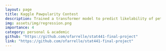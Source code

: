 ```yaml
---
layout: page
title: Kaggle Pawpularity Contest
description: Trained a transformer model to predict likelability of pets based of images, achieved bronze ranking.
img: assets/img/regression.png
importance: 4
category: personal & academic
github: "https://github.com/ofarrelle/stat441-final-project"
link: "https://github.com/ofarrelle/stat441-final-project"
---
```

